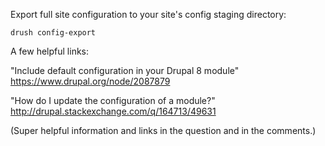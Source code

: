 Export full site configuration to your site's config staging directory:
```
drush config-export
```

A few helpful links:

"Include default configuration in your Drupal 8 module"
https://www.drupal.org/node/2087879

"How do I update the configuration of a module?"
http://drupal.stackexchange.com/q/164713/49631

(Super helpful information and links in the question and in the comments.)
